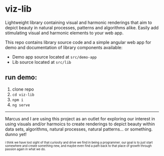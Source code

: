 # viz-lib
Lightweight library containing visual and harmonic renderings that aim to depict beauty in natural processes, patterns and algorithms alike. Easily add stimulating visual and harmonic elements to your web app. 

This repo contains library source code and a simple angular web app for demo and documentation of library components available:
* Demo app source located at `src/demo-app`
* Lib source located at `src/lib` 

## run demo:
1. clone repo
2. `cd viz-lib`
3. `npm i`
4. `ng serve`



---------------------------------

Marcus and I are using this project as an outlet for exploring our interest in using visuals and/or harmoics to create renderings to depict beauty within data sets, algorithms, natural processes, natural patterns... or something. dunno yet! 

<sub><sub>i think we have lost sight of that curiosity and drive we find in being a programmer. our goal is to *just* start somewhere and create something new, and maybe even find a path back to that place of growth through passion again in what we do.</sub></sub>
